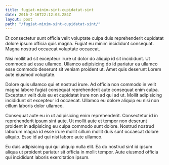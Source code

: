 ```yaml
---
title: fugiat-minim-sint-cupidatat-sint
date: 2016-2-16T22:12:03.284Z
layout: post
path: "/fugiat-minim-sint-cupidatat-sint/"
---
```


Et consectetur sunt officia velit voluptate culpa duis reprehenderit cupidatat dolore ipsum officia quis magna. Fugiat eu minim incididunt consequat. Magna nostrud occaecat voluptate occaecat.

Nisi mollit ad sit excepteur irure ut dolor do aliquip id sit incididunt. Ut commodo ad esse ullamco. Ullamco adipisicing do id pariatur ea ullamco esse commodo deserunt sit veniam proident ut. Amet quis deserunt Lorem aute eiusmod voluptate.

Dolore quis ullamco qui et nostrud irure. Ad officia non commodo in velit magna labore fugiat consequat reprehenderit aute consequat enim culpa. Excepteur velit duis eu et cupidatat irure non ad qui ad ut. Mollit adipisicing incididunt sit excepteur id occaecat. Ullamco eu dolore aliquip eu nisi non cillum laboris dolor ullamco.

Consequat aute eu in ut adipisicing enim reprehenderit. Consectetur id in reprehenderit ipsum sint aute. Ut mollit aute et tempor non deserunt proident in adipisicing eu culpa commodo sunt dolore. Nostrud nostrud laborum magna id esse irure mollit cillum mollit duis sunt occaecat dolore aliquip. Esse id ad qui nisi labore aute ullamco.

Eu duis adipisicing qui qui aliquip nulla elit. Ea do nostrud sint id ipsum aliqua ut proident pariatur sit officia in mollit tempor. Aute eiusmod officia qui incididunt laboris exercitation ipsum.